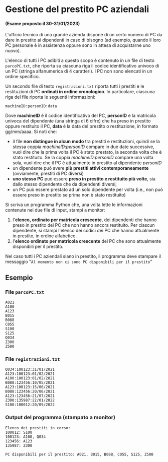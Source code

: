 # Gestione del prestito PC aziendali

#### (Esame proposto il 30-31/01/2023)

L'ufficio tecnico di una grande azienda dispone di un certo numero di PC da dare in prestito ai dipendenti in caso di
bisogno (ad esempio, quando il loro PC personale è in assistenza oppure sono in attesa di acquistarne uno nuovo).

L'elenco di tutti i PC adibiti a questo scopo è contenuto in un file di testo `parcoPC.txt`, che riporta su ciascuna riga
il codice identificativo univoco di un PC (stringa alfanumerica di 4 caratteri). I PC non sono elencati in un ordine
specifico.

Un secondo file di testo `registrazioni.txt` riporta tutti i prestiti e le restituzioni di PC **ordinati in ordine
cronologico**. In particolare, ciascuna riga del file riporta le seguenti informazioni:

    machineID:personID:data

Dove **machineID** è il codice identificativo del PC, **personID** è la matricola univoca del dipendente (una stringa di 6
cifre) che ha preso in prestito oppure restituito il PC, **data** è la data del prestito o restituzione, in formato
gg/mm/aaaa. Si noti che:

- il file **non distingue in alcun modo** tra prestiti e restituzioni, quindi se la stessa coppia _machineID:personID_ compare
  in due date successive, vuol dire che la prima volta il PC è stato prestato, la seconda volta che è stato restituito.
  Se la coppia _machineID:personID_ compare una volta sola, vuol dire che il PC è attualmente in prestito al dipendente
  _personID_
- un dipendente può avere **più prestiti attivi contemporaneamente** (ovviamente, prestiti di PC diversi)
- **uno stesso PC** può essere **preso in prestito e restituito più volte**, sia dallo stesso dipendente che da dipendenti
  diversi;
- un PC può essere prestato ad un solo dipendente per volta (i.e., non può essere preso in prestito se prima non è stato
  restituito)

Si scriva un programma Python che, una volta lette le informazioni contenute nei due file di input, stampi a monitor:

1. l'**elenco, ordinato per matricola crescente**, dei dipendenti che hanno preso in prestito dei PC che non hanno ancora
   restituito. Per ciascun dipendente, si stampi l'elenco dei codici dei PC che hanno attualmente in prestito, in ordine
   alfabetico.
2. l'**elenco ordinato per matricola crescente** dei PC che sono attualmente disponibili per il prestito.

Nel caso tutti i PC aziendali siano in prestito, il programma deve stampare il messaggio "`Al momento non ci sono PC
disponibili per il prestito`"

## Esempio

### File `parcoPC.txt`

    A021
    A100
    A123
    B015
    B088
    C055
    S100
    S125
    Q034
    Z300
    Z500

### File `registrazioni.txt`

    Q034:100123:31/01/2021
    A123:100123:01/02/2021
    A100:100123:01/02/2021
    B088:123456:10/05/2021
    A123:100123:15/06/2021
    B088:123456:20/06/2021
    A123:123456:21/07/2021
    Z300:135987:22/01/2022
    S100:100012:20/09/2022

### Output del programma (stampato a monitor)

    Elenco dei prestiti in corso: 
    100012: S100
    100123: A100, Q034
    123456: A123
    135987: Z300
    
    PC disponibili per il prestito: A021, B015, B088, C055, S125, Z500